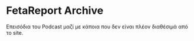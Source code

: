 # FetaReport Archive

Επεισόδια του Podcast μαζί με κάποια που δεν είναι πλέον διαθέσιμά από το site.
